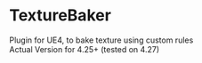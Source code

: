 # TextureBaker
Plugin for UE4, to bake texture using custom rules <br>
Actual Version for 4.25+ (tested on 4.27) <br>
